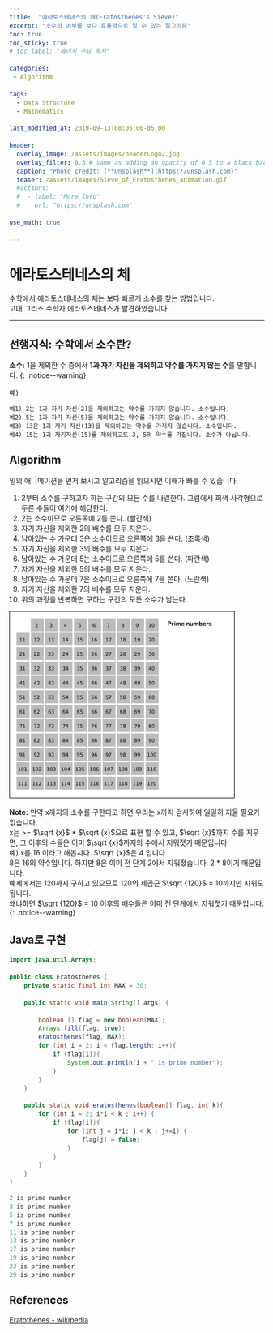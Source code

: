 ```yaml
---
title:  "에라토스테네스의 체(Eratosthenes's Sieve)"
excerpt: "소수의 여부를 보다 효율적으로 알 수 있는 알고리즘"
toc: true
toc_sticky: true
# toc_label: "페이지 주요 목차"

categories:
 - Algorithm

tags:
  - Data Structure
  - Mathematics
  
last_modified_at: 2019-09-13T08:06:00-05:00

header:
  overlay_image: /assets/images/headerLogo2.jpg
  overlay_filter: 0.3 # same as adding an opacity of 0.5 to a black background
  caption: "Photo credit: [**Unsplash**](https://unsplash.com)"
  teaser: /assets/images/Sieve_of_Eratosthenes_animation.gif
  #actions:
  #  - label: "More Info"
  #    url: "https://unsplash.com"

use_math: true

---
```

# 에라토스테네스의 체

수학에서 에라토스테네스의 체는 보다 빠르게 소수를 찾는 방법입니다.  
고대 그리스 수학자 에라토스테네스가 발견하였습니다.

***

## 선행지식: 수학에서 소수란?

**소수:** 1을 제외한 수 중에서 **1과 자기 자신을 제외하고 약수를 가지지 않는 수**를 말합니다.
{: .notice--warning}

예)

```markdown
예1) 2는 1과 자기 자신(2)을 제외하고는 약수를 가지지 않습니다. 소수입니다.
예2) 5는 1과 자기 자신(5)을 제외하고는 약수를 가지지 않습니다. 소수입니다.
예3) 13은 1과 자기 자신(13)을 제외하고는 약수를 가지지 않습니다. 소수입니다.
예4) 15는 1과 자기자신(15)를 제외하고도 3, 5의 약수를 가집니다. 소수가 아닙니다.
```

## Algorithm

밑의 애니메이션을 먼저 보시고 알고리즘을 읽으시면 이해가 빠를 수 있습니다.

1. 2부터 소수를 구하고자 하는 구간의 모든 수를 나열한다. 그림에서 회색 사각형으로 두른 수들이 여기에 해당한다.
2. 2는 소수이므로 오른쪽에 2를 쓴다. (빨간색)
3. 자기 자신을 제외한 2의 배수를 모두 지운다.
4. 남아있는 수 가운데 3은 소수이므로 오른쪽에 3을 쓴다. (초록색)
5. 자기 자신을 제외한 3의 배수를 모두 지운다.
6. 남아있는 수 가운데 5는 소수이므로 오른쪽에 5를 쓴다. (파란색)
7. 자기 자신을 제외한 5의 배수를 모두 지운다.
8. 남아있는 수 가운데 7은 소수이므로 오른쪽에 7을 쓴다. (노란색)
9. 자기 자신을 제외한 7의 배수를 모두 지운다.
10. 위의 과정을 반복하면 구하는 구간의 모든 소수가 남는다.

![Alt text](/assets/images/Sieve_of_Eratosthenes_animation.gif)

**Note:** 만약 x까지의 소수를 구한다고 하면 우리는 x까지 검사하여 일일히 지울 필요가 없습니다.  
x는 >= $\sqrt {x}$ * $\sqrt {x}$으로 표현 할 수 있고, $\sqrt {x}$까지 수를 지우면, 그 이후의 수들은 이미 $\sqrt {x}$까지의 수에서 지워졋기 때문입니다.  
예) x를 16 이라고 해봅시다. $\sqrt {x}$은 4 입니다.  
8은 16의 약수입니다. 하지만 8은 이미 전 단계 2에서 지워졌습니다. 2 * 8이기 때문입니다.  
예제에서는 120까지 구하고 있으므로 120의 제곱근 $\sqrt {120}$ = 10까지만 지워도 됩니다.  
왜냐하면 $\sqrt {120}$ = 10 이후의 배수들은 이미 전 단계에서 지워졋기 때문입니다. 
{: .notice--warning}



## Java로 구현
```java
import java.util.Arrays;

public class Eratosthenes {
    private static final int MAX = 30;

    public static void main(String[] args) {

        boolean [] flag = new boolean[MAX];
        Arrays.fill(flag, true);
        eratosthenes(flag, MAX);
        for (int i = 2; i < flag.length; i++){
            if (flag[i]){
                System.out.println(i + " is prime number");
            }
        }
    }

    public static void eratosthenes(boolean[] flag, int k){
        for (int i = 2; i*i < k ; i++) {
            if (flag[i]){
                for (int j = i*i; j < k ; j+=i) {
                    flag[j] = false;
                }
            }
        }
    }
}
```

```java
2 is prime number
3 is prime number
5 is prime number
7 is prime number
11 is prime number
13 is prime number
17 is prime number
19 is prime number
23 is prime number
29 is prime number
```

## References

[Eratothenes - wikipedia](https://ko.wikipedia.org/wiki/에라토스테네스의_체)